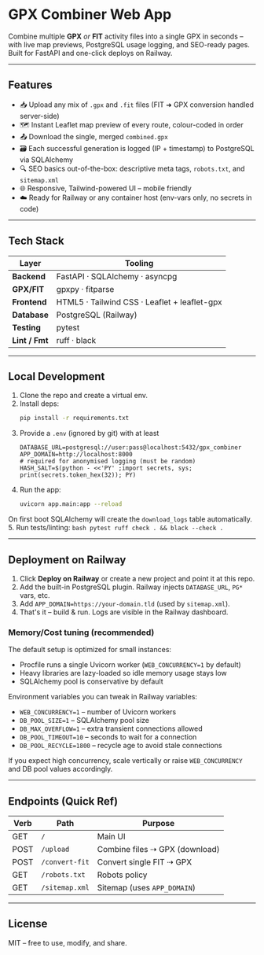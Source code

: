 # GPX Combiner Web App

Combine multiple **GPX** _or_ **FIT** activity files into a single GPX in seconds – with live map previews, PostgreSQL usage logging, and SEO-ready pages. Built for FastAPI and one-click deploys on Railway.

---
## Features
- 📥 Upload any mix of `.gpx` and `.fit` files (FIT ➜ GPX conversion handled server-side)
- 🗺️ Instant Leaflet map preview of every route, colour-coded in order
- 📤 Download the single, merged `combined.gpx`
- 🗃️ Each successful generation is logged (IP + timestamp) to PostgreSQL via SQLAlchemy
- 🔍 SEO basics out-of-the-box: descriptive meta tags, `robots.txt`, and `sitemap.xml`
- 🌐 Responsive, Tailwind-powered UI – mobile friendly
- ☁️ Ready for Railway or any container host (env-vars only, no secrets in code)

---
## Tech Stack
| Layer        | Tooling |
|--------------|---------|
| **Backend**  | FastAPI · SQLAlchemy · asyncpg |
| **GPX/FIT**  | gpxpy · fitparse |
| **Frontend** | HTML5 · Tailwind CSS · Leaflet + leaflet-gpx |
| **Database** | PostgreSQL (Railway) |
| **Testing**  | pytest |
| **Lint / Fmt** | ruff · black |

---
## Local Development
1.  Clone the repo and create a virtual env.
2.  Install deps:
    ```bash
    pip install -r requirements.txt
    ```
3.  Provide a `.env` (ignored by git) with at least
    ```env
    DATABASE_URL=postgresql://user:pass@localhost:5432/gpx_combiner
    APP_DOMAIN=http://localhost:8000
    # required for anonymised logging (must be random)
    HASH_SALT=$(python - <<'PY' ;import secrets, sys; print(secrets.token_hex(32)); PY)
    ```
4.  Run the app:
    ```bash
    uvicorn app.main:app --reload
    ```
   On first boot SQLAlchemy will create the `download_logs` table automatically.
5.  Run tests/linting:
    ```bash
    pytest
    ruff check . && black --check .
    ```

---
## Deployment on Railway
1.  Click **Deploy on Railway** or create a new project and point it at this repo.
2.  Add the built-in PostgreSQL plugin.  Railway injects `DATABASE_URL`, `PG*` vars, etc.
3.  Add `APP_DOMAIN=https://your-domain.tld` (used by `sitemap.xml`).
4.  That's it – build & run.  Logs are visible in the Railway dashboard.

### Memory/Cost tuning (recommended)
The default setup is optimized for small instances:
- Procfile runs a single Uvicorn worker (`WEB_CONCURRENCY=1` by default)
- Heavy libraries are lazy-loaded so idle memory usage stays low
- SQLAlchemy pool is conservative by default

Environment variables you can tweak in Railway variables:
- `WEB_CONCURRENCY=1` – number of Uvicorn workers
- `DB_POOL_SIZE=1` – SQLAlchemy pool size
- `DB_MAX_OVERFLOW=1` – extra transient connections allowed
- `DB_POOL_TIMEOUT=10` – seconds to wait for a connection
- `DB_POOL_RECYCLE=1800` – recycle age to avoid stale connections

If you expect high concurrency, scale vertically or raise `WEB_CONCURRENCY` and DB pool values accordingly.

---
## Endpoints (Quick Ref)
| Verb | Path            | Purpose                     |
|------|-----------------|-----------------------------|
| GET  | `/`             | Main UI                     |
| POST | `/upload`       | Combine files ⇢ GPX (download)
| POST | `/convert-fit`  | Convert single FIT ⇢ GPX     |
| GET  | `/robots.txt`   | Robots policy               |
| GET  | `/sitemap.xml`  | Sitemap (uses `APP_DOMAIN`) |

---
## License
MIT – free to use, modify, and share. 